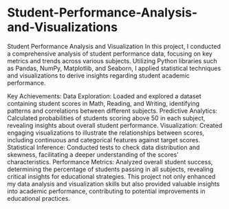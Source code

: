 # Student-Performance-Analysis-and-Visualizations


Student Performance Analysis and Visualization
In this project, I conducted a comprehensive analysis of student performance data, focusing on key metrics and trends across various subjects. Utilizing Python libraries such as Pandas, NumPy, Matplotlib, and Seaborn, I applied statistical techniques and visualizations to derive insights regarding student academic performance.

Key Achievements:
Data Exploration: Loaded and explored a dataset containing student scores in Math, Reading, and Writing, identifying patterns and correlations between different subjects.
Predictive Analytics: Calculated probabilities of students scoring above 50 in each subject, revealing insights about overall student performance.
Visualization: Created engaging visualizations to illustrate the relationships between scores, including continuous and categorical features against target scores.
Statistical Inference: Conducted tests to check data distribution and skewness, facilitating a deeper understanding of the scores' characteristics.
Performance Metrics: Analyzed overall student success, determining the percentage of students passing in all subjects, revealing critical insights for educational strategies.
This project not only enhanced my data analysis and visualization skills but also provided valuable insights into academic performance, contributing to potential improvements in educational practices.
